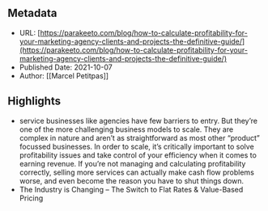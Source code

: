 ## Metadata
* URL: [https://parakeeto.com/blog/how-to-calculate-profitability-for-your-marketing-agency-clients-and-projects-the-definitive-guide/](https://parakeeto.com/blog/how-to-calculate-profitability-for-your-marketing-agency-clients-and-projects-the-definitive-guide/)
* Published Date: 2021-10-07
* Author: [[Marcel Petitpas]]

## Highlights
* service businesses like agencies have few barriers to entry. But they’re one of the more challenging business models to scale. They are complex in nature and aren’t as straightforward as most other “product” focussed businesses. In order to scale, it’s critically important to solve profitability issues and take control of your efficiency when it comes to earning revenue. If you’re not managing and calculating profitability correctly, selling more services can actually make cash flow problems worse, and even become the reason you have to shut things down.
* The Industry is Changing – The Switch to Flat Rates & Value-Based Pricing